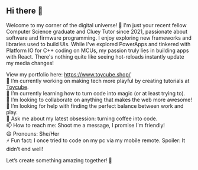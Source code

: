 ## Hi there 👋
Welcome to my corner of the digital universe! 🌟
I'm just your recent fellow Computer Science graduate and Cluey Tutor since 2021, passionate about software and firmware programming. 
I enjoy exploring new frameworks and libraries used to build UIs. While I've explored PowerApps and tinkered with Platform IO for C++ coding on MCUs, my passion truly lies in building apps with React. There's nothing quite like seeing hot-reloads instantly update my media changes!
  
View my portfolio here: https://www.toycube.shop/  
    🔭 I’m currently working on making tech more playful by creating tutorials at [Toycube](http://www.toycube.com.au/).  
    🌱 I’m currently learning how to turn code into magic (or at least trying to).  
    👯 I’m looking to collaborate on anything that makes the web more awesome!  
    🤔 I’m looking for help with finding the perfect balance between work and play.  
    💬 Ask me about my latest obsession: turning coffee into code.  
    📫 How to reach me: Shoot me a message, I promise I'm friendly!  
    😄 Pronouns: She/Her  
    ⚡ Fun fact: I once tried to code on my pc via my mobile remote. Spoiler: It didn’t end well!  

Let’s create something amazing together! 🚀
